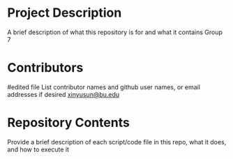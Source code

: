 # Project Description

A brief description of what this repository is for and what it contains
Group 7
# Contributors
#edited file
List contributor names and github user names, or email addresses if desired
xinyusun@bu.edu
# Repository Contents

Provide a brief description of each script/code file in this repo, what it does, and how to execute it
